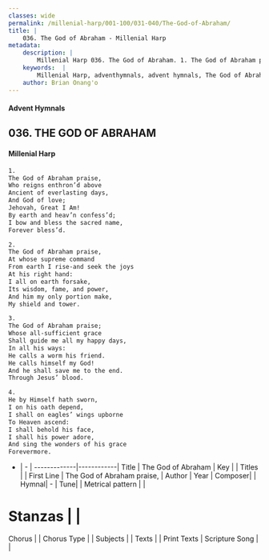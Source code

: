 ```yaml
---
classes: wide
permalink: /millenial-harp/001-100/031-040/The-God-of-Abraham/
title: |
    036. The God of Abraham - Millenial Harp
metadata:
    description: |
        Millenial Harp 036. The God of Abraham. 1. The God of Abraham praise, Who reigns enthron’d above Ancient of everlasting days, And God of love; Jehovah, Great I Am! By earth and heav’n confess’d; I bow and bless the sacred name, Forever bless’d.
    keywords:  |
        Millenial Harp, adventhymnals, advent hymnals, The God of Abraham, The God of Abraham praise, . 
    author: Brian Onang'o
---
```

#### Advent Hymnals
## 036. THE GOD OF ABRAHAM
####  Millenial Harp
```txt
1. 
The God of Abraham praise, 
Who reigns enthron’d above 
Ancient of everlasting days, 
And God of love; 
Jehovah, Great I Am! 
By earth and heav’n confess’d; 
I bow and bless the sacred name, 
Forever bless’d.

2. 
The God of Abraham praise, 
At whose supreme command 
From earth I rise-and seek the joys 
At his right hand: 
I all on earth forsake, 
Its wisdom, fame, and power, 
And him my only portion make, 
My shield and tower.

3. 
The God of Abraham praise; 
Whose all-sufficient grace 
Shall guide me all my happy days, 
In all his ways: 
He calls a worm his friend. 
He calls himself my God! 
And he shall save me to the end. 
Through Jesus’ blood.

4. 
He by Himself hath sworn, 
I on his oath depend, 
I shall on eagles’ wings upborne 
To Heaven ascend: 
I shall behold his face, 
I shall his power adore, 
And sing the wonders of his grace 
Forevermore.
```
- |   -  |
-------------|------------|
Title | The God of Abraham |
Key |  |
Titles |  |
First Line | The God of Abraham praise,  |
Author | 
Year | 
Composer|  |
Hymnal|  - |
Tune|  |
Metrical pattern | |
# Stanzas |  |
Chorus |  |
Chorus Type |  |
Subjects |  |
Texts |  |
Print Texts | 
Scripture Song |  |
    
